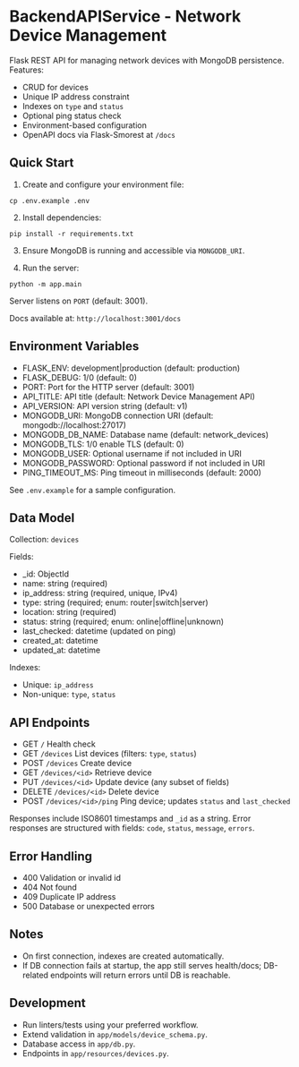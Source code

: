 # BackendAPIService - Network Device Management

Flask REST API for managing network devices with MongoDB persistence. Features:
- CRUD for devices
- Unique IP address constraint
- Indexes on `type` and `status`
- Optional ping status check
- Environment-based configuration
- OpenAPI docs via Flask-Smorest at `/docs`

## Quick Start

1. Create and configure your environment file:
```
cp .env.example .env
```

2. Install dependencies:
```
pip install -r requirements.txt
```

3. Ensure MongoDB is running and accessible via `MONGODB_URI`.

4. Run the server:
```
python -m app.main
```
Server listens on `PORT` (default: 3001).

Docs available at: `http://localhost:3001/docs`

## Environment Variables

- FLASK_ENV: development|production (default: production)
- FLASK_DEBUG: 1/0 (default: 0)
- PORT: Port for the HTTP server (default: 3001)
- API_TITLE: API title (default: Network Device Management API)
- API_VERSION: API version string (default: v1)
- MONGODB_URI: MongoDB connection URI (default: mongodb://localhost:27017)
- MONGODB_DB_NAME: Database name (default: network_devices)
- MONGODB_TLS: 1/0 enable TLS (default: 0)
- MONGODB_USER: Optional username if not included in URI
- MONGODB_PASSWORD: Optional password if not included in URI
- PING_TIMEOUT_MS: Ping timeout in milliseconds (default: 2000)

See `.env.example` for a sample configuration.

## Data Model

Collection: `devices`

Fields:
- _id: ObjectId
- name: string (required)
- ip_address: string (required, unique, IPv4)
- type: string (required; enum: router|switch|server)
- location: string (required)
- status: string (required; enum: online|offline|unknown)
- last_checked: datetime (updated on ping)
- created_at: datetime
- updated_at: datetime

Indexes:
- Unique: `ip_address`
- Non-unique: `type`, `status`

## API Endpoints

- GET `/` Health check
- GET `/devices` List devices (filters: `type`, `status`)
- POST `/devices` Create device
- GET `/devices/<id>` Retrieve device
- PUT `/devices/<id>` Update device (any subset of fields)
- DELETE `/devices/<id>` Delete device
- POST `/devices/<id>/ping` Ping device; updates `status` and `last_checked`

Responses include ISO8601 timestamps and `_id` as a string. Error responses are structured with fields: `code`, `status`, `message`, `errors`.

## Error Handling

- 400 Validation or invalid id
- 404 Not found
- 409 Duplicate IP address
- 500 Database or unexpected errors

## Notes

- On first connection, indexes are created automatically.
- If DB connection fails at startup, the app still serves health/docs; DB-related endpoints will return errors until DB is reachable.

## Development

- Run linters/tests using your preferred workflow.
- Extend validation in `app/models/device_schema.py`.
- Database access in `app/db.py`.
- Endpoints in `app/resources/devices.py`.
